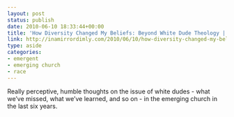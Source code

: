 ```yaml
---
layout: post
status: publish
date: 2010-06-10 18:33:44+00:00
title: 'How Diversity Changed My Beliefs: Beyond White Dude Theology | :: in.a.mirror.dimly ::'
link: http://inamirrordimly.com/2010/06/10/how-diversity-changed-my-beliefs-beyond-white-dude-theology/
type: aside
categories:
- emergent
- emerging church
- race
---
```


Really perceptive, humble thoughts on the issue of white dudes - what we’ve missed, what we’ve learned, and so on - in the emerging church in the last six years.

